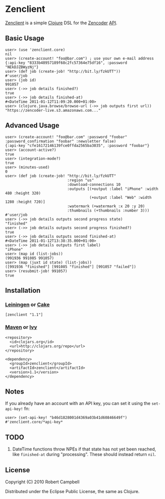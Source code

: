 # Zenclient

[Zenclient](https://github.com/rcampbell/zenclient) is a simple [Clojure](http://clojure.org/) DSL for the [Zencoder](http://zencoder.com/) [API](http://zencoder.com/docs/api/).

## Basic Usage

    user> (use 'zenclient.core)
    nil
    user> (create-account! "foo@bar.com") ; use your own e-mail address
    {:api-key "8333b48957189f68c2fc57364e75df16", :password "NEkDJZBWyzNj"}
    user> (def job (create-job! "http://bit.ly/fzkUTT"))
    #'user/job
    user> (job id)
    991057
    user> (->> job details finished?)
    true
    user> (->> job details finished-at)
    #<DateTime 2011-01-12T11:09:20.000+01:00>
    user> (clojure.java.browse/browse-url (->> job outputs first url))
    "https://zencoder-live.s3.amazonaws.com..."

## Advanced Usage

    user> (create-account! "foo@bar.com" :password "foobar" :password_confirmation "foobar" :newsletter false)
    {:api-key "cfe16172146139fce0ffda2565ba3035", :password "foobar"}
    user> (account-active?)
    true
    user> (integration-mode?)
    true
    user> (minutes-used)
    0
    user> (def job (create-job! "http://bit.ly/fzkUTT"
                                :region "us"
                                :download-connections 10
                                :outputs [(+output :label "iPhone" :width 480 :height 320)
                                          (+output :label "Web" :width 1280 :height 720)]
                                :watermark (+watermark :x 20 :y 20)
                                :thumbnails (+thumbnails :number 3)))
    #'user/job
    user> (->> job details outputs second progress state)
    "finished"
    user> (->> job details outputs second progress finished?)
    true
    user> (->> job details outputs second finished-at)
    #<DateTime 2011-01-12T13:38:35.000+01:00>
    user> (->> job details outputs first label)
    "iPhone"
    user> (map id (list-jobs))
    (991936 991085 991057)			  
    user> (map (juxt id state) (list-jobs))
    ([991936 "finished"] [991085 "finished"] [991057 "failed"])
    user> (resubmit-job! 991057)
    true

## Installation

### [Leiningen](https://github.com/technomancy/leiningen) or [Cake](https://github.com/ninjudd/cake)

    [zenclient "1.1"]

### [Maven](http://maven.apache.org/) or [Ivy](http://ant.apache.org/ivy/)

    <repository>
      <id>clojars.org</id>
      <url>http://clojars.org/repo</url>
    </repository>

    <dependency>
      <groupId>zenclient</groupId>
      <artifactId>zenclient</artifactId>
      <version>1.1</version>
    </dependency>

## Notes

If you already have an account with an API key, you can set it using the `set-api-key!` fn:

    user> (set-api-key! "b46d1828001d4369a03b41d60846649f")
    #'zenclient.core/*api-key*

## TODO

1. DateTime functions throw NPEs if that state has not yet been reached, like `finished-at` during "processing". These should instead return `nil`. 

## License

Copyright (C) 2010 Robert Campbell

Distributed under the Eclipse Public License, the same as Clojure.
